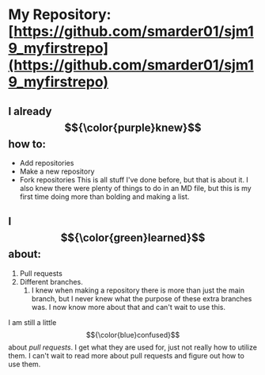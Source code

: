 # My Repository: [https://github.com/smarder01/sjm19_myfirstrepo](https://github.com/smarder01/sjm19_myfirstrepo)

## I already $${\color{purple}knew}$$ how to: 
- Add repositories 
- Make a new repository
- Fork repositories
This is all stuff I've done before, but that is about it. I also knew there were plenty of things to do in an MD file, but this is my first time doing more than bolding and making a list.

## I **$${\color{green}learned}$$** about: 
1. Pull requests 
2. Different branches.
   1. I knew when making a repository there is more than just the main branch, but I never knew what the purpose of these extra branches was. I now know more about that and can't wait to use this.

I am still a little $${\color{blue}confused}$$ about *pull requests*. I get what they are used for, just not really how to utilize them. I can't wait to read more about pull requests and figure out how to use them.
